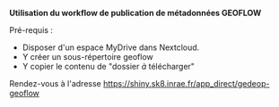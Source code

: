 **Utilisation du workflow de publication de métadonnées GEOFLOW**

Pré-requis :

* Disposer d'un espace MyDrive dans Nextcloud.
* Y créer un sous-répertoire geoflow
* Y copier le contenu de "dossier *à* télécharger"

Rendez-vous à l'adresse <https://shiny.sk8.inrae.fr/app_direct/gedeop-geoflow>